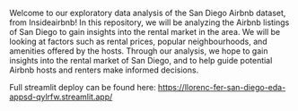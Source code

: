 Welcome to our exploratory data analysis of the San Diego Airbnb dataset, from Insideairbnb! 
In this repository, we will be analyzing the Airbnb listings of San Diego to gain insights into the rental market in the area. 
We will be looking at factors such as rental prices, popular neighbourhoods, and amenities offered by the hosts. 
Through our analysis, we hope to gain insights into the rental market of San Diego, and to help guide potential Airbnb hosts and renters make informed decisions.

Full streamlit deploy can be found here:
https://llorenc-fer-san-diego-eda-appsd-qylrfw.streamlit.app/
